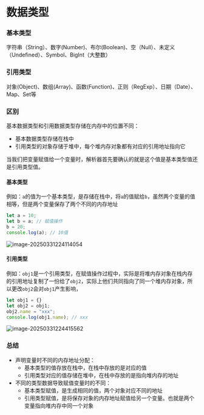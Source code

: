 # 数据类型

### **基本类型**

字符串（String）、数字(Number)、布尔(Boolean)、空（Null）、未定义（Undefined）、Symbol、BigInt（大整数）

### **引用类型**

对象(Object)、数组(Array)、函数(Function)、正则（RegExp）、日期（Date）、Map、Set等

### 区别

基本数据类型和引用数据类型存储在内存中的位置不同：

- 基本数据类型存储在栈中
- 引用类型的对象存储于堆中，每个堆内存对象都有对应的引用地址指向它

当我们把变量赋值给一个变量时，解析器首先要确认的就是这个值是基本类型值还是引用类型值。

#### 基本类型

例如：`a`的值为一个基本类型，是存储在栈中，将`a`的值赋给`b`，虽然两个变量的值相等，但是两个变量保存了两个不同的内存地址

``` javascript
let a = 10;
let b = a; // 赋值操作
b = 20;
console.log(a); // 10值
```

![image-20250331224114054](https://blog-1304855543.cos.ap-guangzhou.myqcloud.com/lu/image-20250331224114054.png)

#### 引用类型

例如：`obj1`是一个引用类型，在赋值操作过程中，实际是将堆内存对象在栈内存的引用地址复制了一份给了`obj2`，实际上他们共同指向了同一个堆内存对象，所以更改`obj2`会对`obj1`产生影响，

``` javascript
let obj1 = {}
let obj2 = obj1;
obj2.name = "xxx";
console.log(obj1.name); // xxx
```

![image-20250331224415562](https://blog-1304855543.cos.ap-guangzhou.myqcloud.com/lu/image-20250331224415562.png)

### 总结

- 声明变量时不同的内存地址分配：
  - 基本类型的值存放在栈中，在栈中存放的是对应的值
  - 引用类型对应的值存储在堆中，在栈中存放的是指向堆内存的地址
- 不同的类型数据导致赋值变量时的不同：
  - 基本类型赋值，是生成相同的值，两个对象对应不同的地址
  - 引用类型赋值，是将保存对象的内存地址赋值给另一个变量。也就是两个变量指向堆内存中同一个对象
